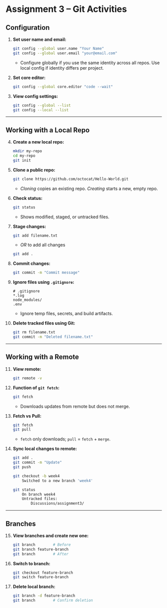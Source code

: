 # Assignment 3 – Git Activities

## Configuration

1. **Set user name and email:**

   ```bash
   git config --global user.name "Your Name"
   git config --global user.email "your@email.com"
   ```

   * Configure globally if you use the same identity across all repos. Use local config if identity differs per project.

2. **Set core editor:**

   ```bash
   git config --global core.editor "code --wait"
   ```

3. **View config settings:**

   ```bash
   git config --global --list
   git config --local --list
   ```

---

## Working with a Local Repo

4. **Create a new local repo:**

   ```bash
   mkdir my-repo
   cd my-repo
   git init
   ```

5. **Clone a public repo:**

   ```bash
   git clone https://github.com/octocat/Hello-World.git
   ```

   * *Cloning* copies an existing repo. *Creating* starts a new, empty repo.

6. **Check status:**

   ```bash
   git status
   ```

   * Shows modified, staged, or untracked files.

7. **Stage changes:**

   ```bash
   git add filename.txt
   ```

   * *OR* to add all changes 

   ```bash
   git add .
   ````

8. **Commit changes:**

   ```bash
   git commit -m "Commit message"
   ```

9. **Ignore files using `.gitignore`:**

   ```plaintext
   # .gitignore
   *.log
   node_modules/
   .env
   ```

   * Ignore temp files, secrets, and build artifacts.

10. **Delete tracked files using Git:**

    ```bash
    git rm filename.txt
    git commit -m "Deleted filename.txt"
    ```

---

## Working with a Remote

11. **View remote:**

    ```bash
    git remote -v
    ```

12. **Function of `git fetch`:**

    ```bash
    git fetch
    ```

    * Downloads updates from remote but does not merge.

13. **Fetch vs Pull:**

    ```bash
    git fetch
    git pull
    ```

    * `fetch` only downloads; `pull` = `fetch` + `merge`.

14. **Sync local changes to remote:**

    ```bash
    git add .
    git commit -m "Update"
    git push

    git checkout -b week4
        Switched to a new branch 'week4'

    git status
        On branch week4
        Untracked files:
            Discussions/assignment3/
    ```

---

## Branches

15. **View branches and create new one:**

    ```bash
    git branch        # Before
    git branch feature-branch
    git branch        # After
    ```

16. **Switch to branch:**

    ```bash
    git checkout feature-branch
    git switch feature-branch
    ```

17. **Delete local branch:**

    ```bash
    git branch -d feature-branch
    git branch        # Confirm deletion
    ```
